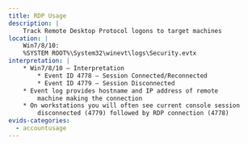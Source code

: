 ```yaml
---
title: RDP Usage
description: |
    Track Remote Desktop Protocol logons to target machines
location: |
    Win7/8/10:
    %SYSTEM ROOT%\System32\winevt\logs\Security.evtx
interpretation: |
    * Win7/8/10 – Interpretation
        * Event ID 4778 – Session Connected/Reconnected
        * Event ID 4779 – Session Disconnected
    * Event log provides hostname and IP address of remote
        machine making the connection
    * On workstations you will often see current console session
        disconnected (4779) followed by RDP connection (4778)
evids-categories:
  - accountusage
---
```

